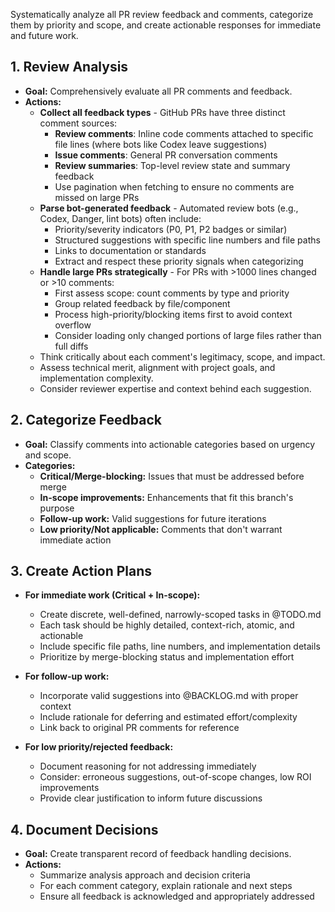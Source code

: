 Systematically analyze all PR review feedback and comments, categorize them by priority and scope, and create actionable responses for immediate and future work.

## 1. Review Analysis
- **Goal:** Comprehensively evaluate all PR comments and feedback.
- **Actions:**
    - **Collect all feedback types** - GitHub PRs have three distinct comment sources:
        - **Review comments**: Inline code comments attached to specific file lines (where bots like Codex leave suggestions)
        - **Issue comments**: General PR conversation comments
        - **Review summaries**: Top-level review state and summary feedback
        - Use pagination when fetching to ensure no comments are missed on large PRs
    - **Parse bot-generated feedback** - Automated review bots (e.g., Codex, Danger, lint bots) often include:
        - Priority/severity indicators (P0, P1, P2 badges or similar)
        - Structured suggestions with specific line numbers and file paths
        - Links to documentation or standards
        - Extract and respect these priority signals when categorizing
    - **Handle large PRs strategically** - For PRs with >1000 lines changed or >10 comments:
        - First assess scope: count comments by type and priority
        - Group related feedback by file/component
        - Process high-priority/blocking items first to avoid context overflow
        - Consider loading only changed portions of large files rather than full diffs
    - Think critically about each comment's legitimacy, scope, and impact.
    - Assess technical merit, alignment with project goals, and implementation complexity.
    - Consider reviewer expertise and context behind each suggestion.

## 2. Categorize Feedback
- **Goal:** Classify comments into actionable categories based on urgency and scope.
- **Categories:**
    - **Critical/Merge-blocking:** Issues that must be addressed before merge
    - **In-scope improvements:** Enhancements that fit this branch's purpose
    - **Follow-up work:** Valid suggestions for future iterations
    - **Low priority/Not applicable:** Comments that don't warrant immediate action

## 3. Create Action Plans
- **For immediate work (Critical + In-scope):**
    - Create discrete, well-defined, narrowly-scoped tasks in @TODO.md
    - Each task should be highly detailed, context-rich, atomic, and actionable
    - Include specific file paths, line numbers, and implementation details
    - Prioritize by merge-blocking status and implementation effort

- **For follow-up work:**
    - Incorporate valid suggestions into @BACKLOG.md with proper context
    - Include rationale for deferring and estimated effort/complexity
    - Link back to original PR comments for reference

- **For low priority/rejected feedback:**
    - Document reasoning for not addressing immediately
    - Consider: erroneous suggestions, out-of-scope changes, low ROI improvements
    - Provide clear justification to inform future discussions

## 4. Document Decisions
- **Goal:** Create transparent record of feedback handling decisions.
- **Actions:**
    - Summarize analysis approach and decision criteria
    - For each comment category, explain rationale and next steps
    - Ensure all feedback is acknowledged and appropriately addressed
